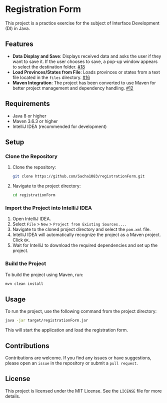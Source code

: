 # Registration Form

This project is a practice exercise for the subject of Interface Development (DI) in Java.

## Features

- **Data Display and Save**: Displays received data and asks the user if they want to save it. If the user chooses to save, a pop-up window appears to select the destination folder. [#18](https://github.com/Sacha1083/registrationForm/issues/18)
- **Load Provinces/States from File**: Loads provinces or states from a text file located in the `files` directory. [#16](https://github.com/Sacha1083/registrationForm/issues/16)
- **Maven Integration**: The project has been converted to use Maven for better project management and dependency handling. [#12](https://github.com/Sacha1083/registrationForm/issues/12)

## Requirements

- Java 8 or higher
- Maven 3.6.3 or higher
- IntelliJ IDEA (recommended for development)

## Setup

### Clone the Repository

1. Clone the repository:
    ```sh
    git clone https://github.com/Sacha1083/registrationForm.git
    ```
2. Navigate to the project directory:
    ```sh
    cd registrationForm
    ```

### Import the Project into IntelliJ IDEA

1. Open IntelliJ IDEA.
2. Select `File` > `New` > `Project from Existing Sources...`.
3. Navigate to the cloned project directory and select the `pom.xml` file.
4. IntelliJ IDEA will automatically recognize the project as a Maven project. Click `OK`.
5. Wait for IntelliJ to download the required dependencies and set up the project.

### Build the Project

To build the project using Maven, run:
```sh
mvn clean install
```

## Usage

To run the project, use the following command from the project directory:
```sh
java -jar target/registrationForm.jar
```

This will start the application and load the registration form.

## Contributions

Contributions are welcome. If you find any issues or have suggestions, please open an `issue` in the repository or submit a `pull request`.

## License

This project is licensed under the MIT License. See the `LICENSE` file for more details.
